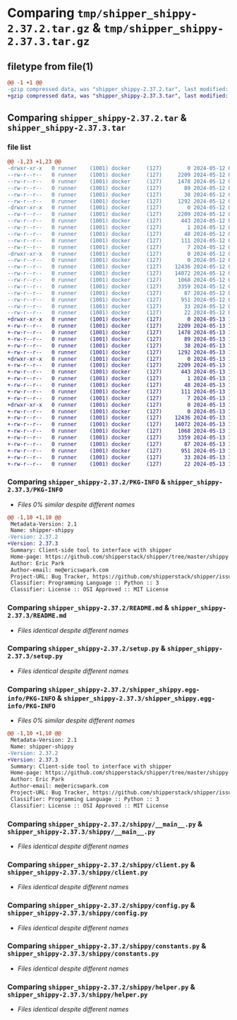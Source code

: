 # Comparing `tmp/shipper_shippy-2.37.2.tar.gz` & `tmp/shipper_shippy-2.37.3.tar.gz`

## filetype from file(1)

```diff
@@ -1 +1 @@
-gzip compressed data, was "shipper_shippy-2.37.2.tar", last modified: Sun May 12 09:16:36 2024, max compression
+gzip compressed data, was "shipper_shippy-2.37.3.tar", last modified: Mon May 13 14:53:08 2024, max compression
```

## Comparing `shipper_shippy-2.37.2.tar` & `shipper_shippy-2.37.3.tar`

### file list

```diff
@@ -1,23 +1,23 @@
-drwxr-xr-x   0 runner    (1001) docker     (127)        0 2024-05-12 09:16:36.428740 shipper_shippy-2.37.2/
--rw-r--r--   0 runner    (1001) docker     (127)     2209 2024-05-12 09:16:36.428740 shipper_shippy-2.37.2/PKG-INFO
--rw-r--r--   0 runner    (1001) docker     (127)     1478 2024-05-12 09:16:23.000000 shipper_shippy-2.37.2/README.md
--rw-r--r--   0 runner    (1001) docker     (127)       89 2024-05-12 09:16:23.000000 shipper_shippy-2.37.2/pyproject.toml
--rw-r--r--   0 runner    (1001) docker     (127)       38 2024-05-12 09:16:36.428740 shipper_shippy-2.37.2/setup.cfg
--rw-r--r--   0 runner    (1001) docker     (127)     1292 2024-05-12 09:16:23.000000 shipper_shippy-2.37.2/setup.py
-drwxr-xr-x   0 runner    (1001) docker     (127)        0 2024-05-12 09:16:36.428740 shipper_shippy-2.37.2/shipper_shippy.egg-info/
--rw-r--r--   0 runner    (1001) docker     (127)     2209 2024-05-12 09:16:36.000000 shipper_shippy-2.37.2/shipper_shippy.egg-info/PKG-INFO
--rw-r--r--   0 runner    (1001) docker     (127)      443 2024-05-12 09:16:36.000000 shipper_shippy-2.37.2/shipper_shippy.egg-info/SOURCES.txt
--rw-r--r--   0 runner    (1001) docker     (127)        1 2024-05-12 09:16:36.000000 shipper_shippy-2.37.2/shipper_shippy.egg-info/dependency_links.txt
--rw-r--r--   0 runner    (1001) docker     (127)       48 2024-05-12 09:16:36.000000 shipper_shippy-2.37.2/shipper_shippy.egg-info/entry_points.txt
--rw-r--r--   0 runner    (1001) docker     (127)      111 2024-05-12 09:16:36.000000 shipper_shippy-2.37.2/shipper_shippy.egg-info/requires.txt
--rw-r--r--   0 runner    (1001) docker     (127)        7 2024-05-12 09:16:36.000000 shipper_shippy-2.37.2/shipper_shippy.egg-info/top_level.txt
-drwxr-xr-x   0 runner    (1001) docker     (127)        0 2024-05-12 09:16:36.428740 shipper_shippy-2.37.2/shippy/
--rw-r--r--   0 runner    (1001) docker     (127)        0 2024-05-12 09:16:23.000000 shipper_shippy-2.37.2/shippy/__init__.py
--rw-r--r--   0 runner    (1001) docker     (127)    12436 2024-05-12 09:16:23.000000 shipper_shippy-2.37.2/shippy/__main__.py
--rw-r--r--   0 runner    (1001) docker     (127)    14072 2024-05-12 09:16:23.000000 shipper_shippy-2.37.2/shippy/client.py
--rw-r--r--   0 runner    (1001) docker     (127)     1068 2024-05-12 09:16:23.000000 shipper_shippy-2.37.2/shippy/config.py
--rw-r--r--   0 runner    (1001) docker     (127)     3359 2024-05-12 09:16:23.000000 shipper_shippy-2.37.2/shippy/constants.py
--rw-r--r--   0 runner    (1001) docker     (127)       87 2024-05-12 09:16:23.000000 shipper_shippy-2.37.2/shippy/exceptions.py
--rw-r--r--   0 runner    (1001) docker     (127)      951 2024-05-12 09:16:23.000000 shipper_shippy-2.37.2/shippy/helper.py
--rw-r--r--   0 runner    (1001) docker     (127)       33 2024-05-12 09:16:23.000000 shipper_shippy-2.37.2/shippy/server_compat_version.py
--rw-r--r--   0 runner    (1001) docker     (127)       22 2024-05-12 09:16:23.000000 shipper_shippy-2.37.2/shippy/version.py
+drwxr-xr-x   0 runner    (1001) docker     (127)        0 2024-05-13 14:53:08.974973 shipper_shippy-2.37.3/
+-rw-r--r--   0 runner    (1001) docker     (127)     2209 2024-05-13 14:53:08.974973 shipper_shippy-2.37.3/PKG-INFO
+-rw-r--r--   0 runner    (1001) docker     (127)     1478 2024-05-13 14:52:57.000000 shipper_shippy-2.37.3/README.md
+-rw-r--r--   0 runner    (1001) docker     (127)       89 2024-05-13 14:52:57.000000 shipper_shippy-2.37.3/pyproject.toml
+-rw-r--r--   0 runner    (1001) docker     (127)       38 2024-05-13 14:53:08.974973 shipper_shippy-2.37.3/setup.cfg
+-rw-r--r--   0 runner    (1001) docker     (127)     1292 2024-05-13 14:52:57.000000 shipper_shippy-2.37.3/setup.py
+drwxr-xr-x   0 runner    (1001) docker     (127)        0 2024-05-13 14:53:08.974973 shipper_shippy-2.37.3/shipper_shippy.egg-info/
+-rw-r--r--   0 runner    (1001) docker     (127)     2209 2024-05-13 14:53:08.000000 shipper_shippy-2.37.3/shipper_shippy.egg-info/PKG-INFO
+-rw-r--r--   0 runner    (1001) docker     (127)      443 2024-05-13 14:53:08.000000 shipper_shippy-2.37.3/shipper_shippy.egg-info/SOURCES.txt
+-rw-r--r--   0 runner    (1001) docker     (127)        1 2024-05-13 14:53:08.000000 shipper_shippy-2.37.3/shipper_shippy.egg-info/dependency_links.txt
+-rw-r--r--   0 runner    (1001) docker     (127)       48 2024-05-13 14:53:08.000000 shipper_shippy-2.37.3/shipper_shippy.egg-info/entry_points.txt
+-rw-r--r--   0 runner    (1001) docker     (127)      111 2024-05-13 14:53:08.000000 shipper_shippy-2.37.3/shipper_shippy.egg-info/requires.txt
+-rw-r--r--   0 runner    (1001) docker     (127)        7 2024-05-13 14:53:08.000000 shipper_shippy-2.37.3/shipper_shippy.egg-info/top_level.txt
+drwxr-xr-x   0 runner    (1001) docker     (127)        0 2024-05-13 14:53:08.974973 shipper_shippy-2.37.3/shippy/
+-rw-r--r--   0 runner    (1001) docker     (127)        0 2024-05-13 14:52:57.000000 shipper_shippy-2.37.3/shippy/__init__.py
+-rw-r--r--   0 runner    (1001) docker     (127)    12436 2024-05-13 14:52:57.000000 shipper_shippy-2.37.3/shippy/__main__.py
+-rw-r--r--   0 runner    (1001) docker     (127)    14072 2024-05-13 14:52:57.000000 shipper_shippy-2.37.3/shippy/client.py
+-rw-r--r--   0 runner    (1001) docker     (127)     1068 2024-05-13 14:52:57.000000 shipper_shippy-2.37.3/shippy/config.py
+-rw-r--r--   0 runner    (1001) docker     (127)     3359 2024-05-13 14:52:57.000000 shipper_shippy-2.37.3/shippy/constants.py
+-rw-r--r--   0 runner    (1001) docker     (127)       87 2024-05-13 14:52:57.000000 shipper_shippy-2.37.3/shippy/exceptions.py
+-rw-r--r--   0 runner    (1001) docker     (127)      951 2024-05-13 14:52:57.000000 shipper_shippy-2.37.3/shippy/helper.py
+-rw-r--r--   0 runner    (1001) docker     (127)       33 2024-05-13 14:52:57.000000 shipper_shippy-2.37.3/shippy/server_compat_version.py
+-rw-r--r--   0 runner    (1001) docker     (127)       22 2024-05-13 14:52:57.000000 shipper_shippy-2.37.3/shippy/version.py
```

### Comparing `shipper_shippy-2.37.2/PKG-INFO` & `shipper_shippy-2.37.3/PKG-INFO`

 * *Files 0% similar despite different names*

```diff
@@ -1,10 +1,10 @@
 Metadata-Version: 2.1
 Name: shipper-shippy
-Version: 2.37.2
+Version: 2.37.3
 Summary: Client-side tool to interface with shipper
 Home-page: https://github.com/shipperstack/shipper/tree/master/shippy
 Author: Eric Park
 Author-email: me@ericswpark.com
 Project-URL: Bug Tracker, https://github.com/shipperstack/shipper/issues
 Classifier: Programming Language :: Python :: 3
 Classifier: License :: OSI Approved :: MIT License
```

### Comparing `shipper_shippy-2.37.2/README.md` & `shipper_shippy-2.37.3/README.md`

 * *Files identical despite different names*

### Comparing `shipper_shippy-2.37.2/setup.py` & `shipper_shippy-2.37.3/setup.py`

 * *Files identical despite different names*

### Comparing `shipper_shippy-2.37.2/shipper_shippy.egg-info/PKG-INFO` & `shipper_shippy-2.37.3/shipper_shippy.egg-info/PKG-INFO`

 * *Files 0% similar despite different names*

```diff
@@ -1,10 +1,10 @@
 Metadata-Version: 2.1
 Name: shipper-shippy
-Version: 2.37.2
+Version: 2.37.3
 Summary: Client-side tool to interface with shipper
 Home-page: https://github.com/shipperstack/shipper/tree/master/shippy
 Author: Eric Park
 Author-email: me@ericswpark.com
 Project-URL: Bug Tracker, https://github.com/shipperstack/shipper/issues
 Classifier: Programming Language :: Python :: 3
 Classifier: License :: OSI Approved :: MIT License
```

### Comparing `shipper_shippy-2.37.2/shippy/__main__.py` & `shipper_shippy-2.37.3/shippy/__main__.py`

 * *Files identical despite different names*

### Comparing `shipper_shippy-2.37.2/shippy/client.py` & `shipper_shippy-2.37.3/shippy/client.py`

 * *Files identical despite different names*

### Comparing `shipper_shippy-2.37.2/shippy/config.py` & `shipper_shippy-2.37.3/shippy/config.py`

 * *Files identical despite different names*

### Comparing `shipper_shippy-2.37.2/shippy/constants.py` & `shipper_shippy-2.37.3/shippy/constants.py`

 * *Files identical despite different names*

### Comparing `shipper_shippy-2.37.2/shippy/helper.py` & `shipper_shippy-2.37.3/shippy/helper.py`

 * *Files identical despite different names*

